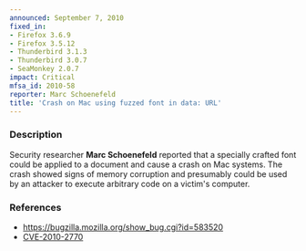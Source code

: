 ```yaml
---
announced: September 7, 2010
fixed_in:
- Firefox 3.6.9
- Firefox 3.5.12
- Thunderbird 3.1.3
- Thunderbird 3.0.7
- SeaMonkey 2.0.7
impact: Critical
mfsa_id: 2010-58
reporter: Marc Schoenefeld
title: 'Crash on Mac using fuzzed font in data: URL'
---
```


<h3>Description</h3>

<p>Security researcher <strong>Marc Schoenefeld</strong> reported that
a specially crafted font could be applied to a document and cause a
crash on Mac systems.  The crash showed signs of memory corruption and
presumably could be used by an attacker to execute arbitrary code on a
victim's computer.</p>

<h3>References</h3>

<ul>
  <li><a href="https://bugzilla.mozilla.org/show_bug.cgi?id=583520">https://bugzilla.mozilla.org/show_bug.cgi?id=583520</a></li>
  <li><a class="ex-ref" href="http://cve.mitre.org/cgi-bin/cvename.cgi?name=CVE-2010-2770">CVE-2010-2770</a></li>
</ul>




